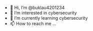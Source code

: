 - 👋 Hi, I’m @buklau4201234
- 👀 I’m interested in cybersecurity
- 🌱 I’m currently learning cybersecurity
- 📫 How to reach me ...

<!---
buklau4201234/buklau4201234 is a ✨ special ✨ repository because its `README.md` (this file) appears on your GitHub profile.
You can click the Preview link to take a look at your changes.
--->
